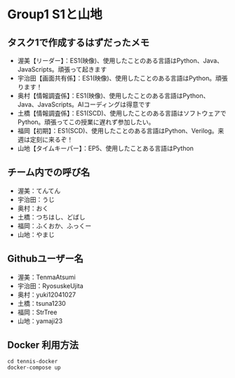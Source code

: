 # Group1 S1と山地

## タスク1で作成するはずだったメモ
- 渥美【リーダー】：ES1(映像)、使用したことのある言語はPython、Java、JavaScripts。頑張って起きます
- 宇治田【画面共有係】：ES1(映像)、使用したことのある言語はPython。頑張ります！
- 奥村【情報調査係】：ES1(映像)、使用したことのある言語はPython、Java、JavaScripts。AIコーディングは得意です
- 土橋【情報調査係】：ES1(SCD)、使用したことのある言語はソフトウェアでPython。頑張ってこの授業に遅れず参加したい。
- 福岡【初期】：ES1(SCD)、使用したことのある言語はPython、Verilog。来週は定刻に来るぞ！
- 山地【タイムキーパー】：EP5、使用したことある言語はPython

## チーム内での呼び名
- 渥美：てんてん
- 宇治田：うじ
- 奥村：おく
- 土橋：つちはし、どばし
- 福岡：ふくおか、ふっくー
- 山地：やまじ

## Githubユーザー名
- 渥美：TenmaAtsumi
- 宇治田：RyosuskeUjita
- 奥村：yuki12041027
- 土橋：tsuna1230
- 福岡：StrTree
- 山地：yamaji23

## Docker 利用方法

```
cd tennis-docker
docker-compose up
```

